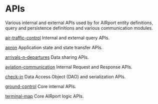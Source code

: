 # APIs

Various internal and external APIs used by for AIRport entity definitions, query and persistence definitions and various
communication modules.

[air-traffic-control](./air-traffic-control)
Internal and external query APIs.

[apron](./apron)
Application state and state transfer APIs.

[arrivals-n-departures](./arrivals-n-departures)
Data sharing APIs.

[aviation-communication](./aviation-communication)
Internal Request and Response APIs.

[check-in](./check-in)
Data Access Object (DAO) and serialization APIs.

[ground-control](./ground-control)
Core internal  APIs.

[terminal-map](./terminal-map)
Core AIRport logic APIs.
